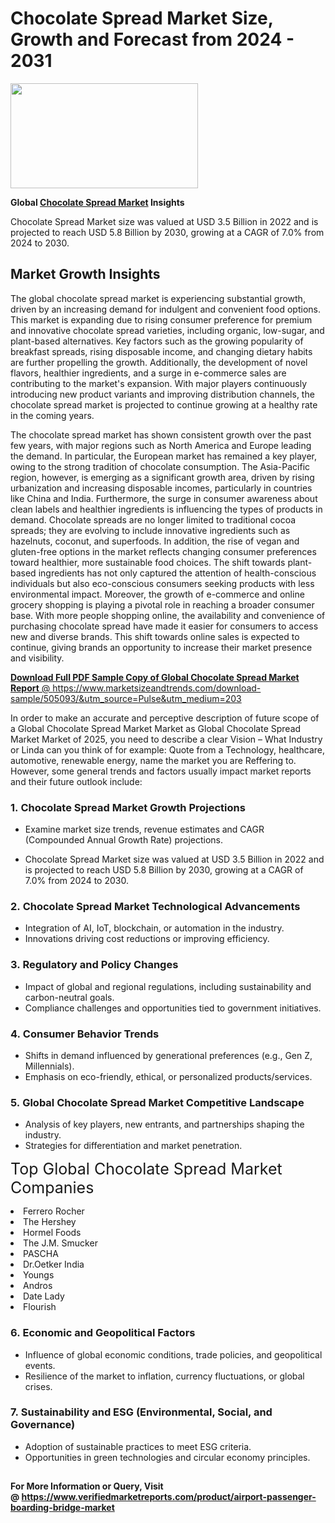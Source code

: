 <H1>Chocolate Spread Market Size, Growth and Forecast from 2024 - 2031</H1><img class="aligncenter size-medium wp-image-584254" src="https://thirdeyenews.in/wp-content/uploads/2024/09/Global-Market-Research-300x168.jpeg" alt="" width="300" height="168" /><p><strong>Global&nbsp;<a href="https://www.marketsizeandtrends.com/download-sample/505093/&amp;utm_source=Pulse&amp;utm_medium=203">Chocolate Spread Market</a> Insights</strong></p><p>Chocolate Spread Market size was valued at USD 3.5 Billion in 2022 and is projected to reach USD 5.8 Billion by 2030, growing at a CAGR of 7.0% from 2024 to 2030.</p><p><h2>Market Growth Insights</h2> <p>The global chocolate spread market is experiencing substantial growth, driven by an increasing demand for indulgent and convenient food options. This market is expanding due to rising consumer preference for premium and innovative chocolate spread varieties, including organic, low-sugar, and plant-based alternatives. Key factors such as the growing popularity of breakfast spreads, rising disposable income, and changing dietary habits are further propelling the growth. Additionally, the development of novel flavors, healthier ingredients, and a surge in e-commerce sales are contributing to the market's expansion. With major players continuously introducing new product variants and improving distribution channels, the chocolate spread market is projected to continue growing at a healthy rate in the coming years.</p> <p><a href="#"></a></p> <p>The chocolate spread market has shown consistent growth over the past few years, with major regions such as North America and Europe leading the demand. In particular, the European market has remained a key player, owing to the strong tradition of chocolate consumption. The Asia-Pacific region, however, is emerging as a significant growth area, driven by rising urbanization and increasing disposable incomes, particularly in countries like China and India. Furthermore, the surge in consumer awareness about clean labels and healthier ingredients is influencing the types of products in demand. Chocolate spreads are no longer limited to traditional cocoa spreads; they are evolving to include innovative ingredients such as hazelnuts, coconut, and superfoods. In addition, the rise of vegan and gluten-free options in the market reflects changing consumer preferences toward healthier, more sustainable food choices. The shift towards plant-based ingredients has not only captured the attention of health-conscious individuals but also eco-conscious consumers seeking products with less environmental impact. Moreover, the growth of e-commerce and online grocery shopping is playing a pivotal role in reaching a broader consumer base. With more people shopping online, the availability and convenience of purchasing chocolate spread have made it easier for consumers to access new and diverse brands. This shift towards online sales is expected to continue, giving brands an opportunity to increase their market presence and visibility.</p> <p><a href="#"></p><p><span class=""><strong>Download Full PDF Sample Copy of Global Chocolate Spread Market Report</strong> @ <a href="https://www.marketsizeandtrends.com/download-sample/505093/&amp;utm_source=Pulse&amp;utm_medium=203" target="_blank">https://www.marketsizeandtrends.com/download-sample/505093/&amp;utm_source=Pulse&amp;utm_medium=203</a></span></p><p>In order to make an accurate and perceptive description of future scope of a Global&nbsp;Chocolate Spread Market Market as Global&nbsp;Chocolate Spread Market Market of 2025, you need to describe a clear Vision &ndash; What Industry or Linda can you think of for example: Quote from a Technology, healthcare, automotive, renewable energy, name the market you are Reffering to. However, some general trends and factors usually impact market reports and their future outlook include:</p><h3>1.&nbsp;<strong>Chocolate Spread Market Growth Projections</strong></h3><ul><li>Examine market size trends, revenue estimates and CAGR (Compounded Annual Growth Rate) projections.</li><li><p>Chocolate Spread Market size was valued at USD 3.5 Billion in 2022 and is projected to reach USD 5.8 Billion by 2030, growing at a CAGR of 7.0% from 2024 to 2030.</p></li></ul><h3>2.&nbsp;<strong>Chocolate Spread Market Technological Advancements</strong></h3><ul><li>Integration of AI, IoT, blockchain, or automation in the industry.</li><li>Innovations driving cost reductions or improving efficiency.</li></ul><h3>3.&nbsp;<strong>Regulatory and Policy Changes</strong></h3><ul><li>Impact of global and regional regulations, including sustainability and carbon-neutral goals.</li><li>Compliance challenges and opportunities tied to government initiatives.</li></ul><h3>4.&nbsp;<strong>Consumer Behavior Trends</strong></h3><ul><li>Shifts in demand influenced by generational preferences (e.g., Gen Z, Millennials).</li><li>Emphasis on eco-friendly, ethical, or personalized products/services.</li></ul><h3>5.&nbsp;<strong>Global Chocolate Spread Market Competitive Landscape</strong></h3><ul><li>Analysis of key players, new entrants, and partnerships shaping the industry.</li><li>Strategies for differentiation and market penetration.</li></ul><p data-pm-slice="1 1 []"><span style="color: inherit; font-family: inherit; font-size: 25px;">Top Global Chocolate Spread Market Companies</span></p><div class="" data-test-id=""><p><li>Ferrero Rocher</li><li> The Hershey</li><li> Hormel Foods</li><li> The J.M. Smucker</li><li> PASCHA</li><li> Dr.Oetker India</li><li> Youngs</li><li> Andros</li><li> Date Lady</li><li> Flourish</li></p></div><h3>6.&nbsp;<strong>Economic and Geopolitical Factors</strong></h3><ul><li>Influence of global economic conditions, trade policies, and geopolitical events.</li><li>Resilience of the market to inflation, currency fluctuations, or global crises.</li></ul><h3>7.&nbsp;<strong>Sustainability and ESG (Environmental, Social, and Governance)</strong></h3><ul><li>Adoption of sustainable practices to meet ESG criteria.</li><li>Opportunities in green technologies and circular economy principles.</li></ul><h2><strong style="font-size: 14px;">For More Information or Query, Visit @&nbsp;</strong><a style="background-color: #ffffff; font-size: 14px;" href="https://www.marketsizeandtrends.com/report/chocolate-spread-market/" target="_blank">https://www.verifiedmarketreports.com/product/airport-passenger-boarding-bridge-market</a></h2>

